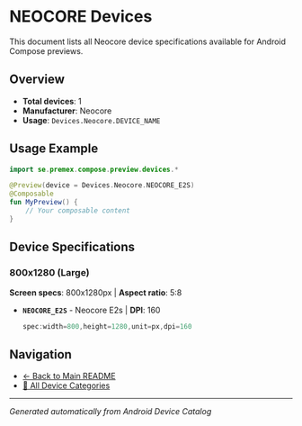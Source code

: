 # NEOCORE Devices

This document lists all Neocore device specifications available for Android Compose previews.

## Overview

- **Total devices**: 1
- **Manufacturer**: Neocore
- **Usage**: `Devices.Neocore.DEVICE_NAME`

## Usage Example

```kotlin
import se.premex.compose.preview.devices.*

@Preview(device = Devices.Neocore.NEOCORE_E2S)
@Composable
fun MyPreview() {
    // Your composable content
}
```

## Device Specifications

### 800x1280 (Large)

**Screen specs**: 800x1280px | **Aspect ratio**: 5:8

- **`NEOCORE_E2S`** - Neocore E2s | **DPI**: 160
  ```kotlin
  spec:width=800,height=1280,unit=px,dpi=160
  ```

## Navigation

- [← Back to Main README](../../README.md)
- [📱 All Device Categories](../README.md)

---
*Generated automatically from Android Device Catalog*
